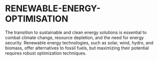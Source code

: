# RENEWABLE-ENERGY-OPTIMISATION
The transition to sustainable and clean energy solutions is essential to combat climate change, resource depletion, and the need for energy security. Renewable energy technologies, such as solar, wind, hydro, and biomass, offer alternatives to fossil fuels, but maximizing their potential requires robust optimization techniques.
